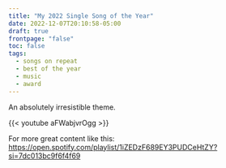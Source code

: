 ```yaml
---
title: "My 2022 Single Song of the Year"
date: 2022-12-07T20:10:58-05:00
draft: true
frontpage: "false"
toc: false
tags:
  - songs on repeat
  - best of the year
  - music
  - award
---
```


An absolutely irresistible theme.

{{< youtube aFWabjvrOgg >}}

For more great content like this: https://open.spotify.com/playlist/1iZEDzF689EY3PUDCeHtZY?si=7dc013bc9f6f4f69
